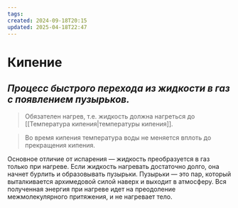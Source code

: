 ```yaml
---
tags: 
created: 2024-09-18T20:15
updated: 2025-04-18T22:47
---
```

# Кипение

## ***Процесс быстрого перехода из жидкости в газ с появлением пузырьков.***

>Обязателен нагрев, т.е. жидкость должна нагреться до [[Температура кипения|температуры кипения]].

> Во время кипения температура воды не меняется вплоть до прекращения кипения.

Основное отличие от испарения — жидкость преобразуется в газ только при нагреве. Если жидкость нагревать достаточно долго, она начнет бурлить и образовывать пузырьки. Пузырьки — это пар, который выталкивается архимедовой силой наверх и выходит в атмосферу. 
Вся полученная энергия при нагреве идет на преодоление межмолекулярного притяжения, и не нагревает тело.

